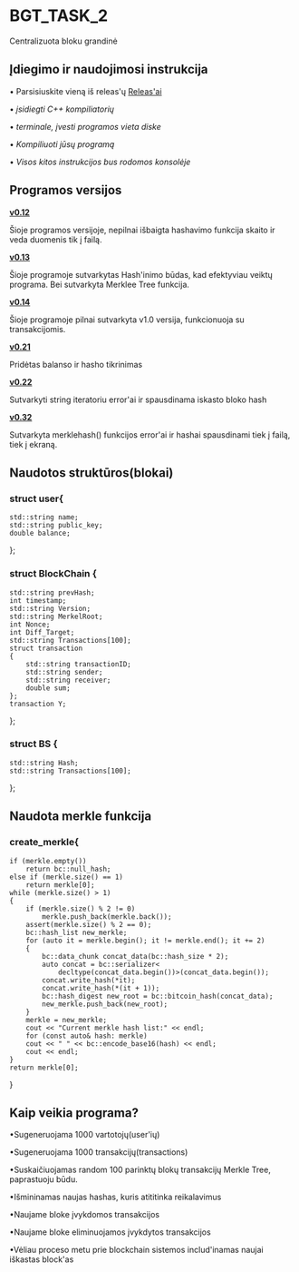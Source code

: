 # BGT_TASK_2

Centralizuota bloku grandinė

## Įdiegimo ir naudojimosi instrukcija
• Parsisiuskite vieną iš releas'ų [Releas'ai](https://github.com/ugniusado/Obj-Task2/releases) 

• *įsidiegti C++ kompiliatorių*

• *terminale, įvesti programos vieta diske*

• *Kompiliuoti jūsų programą*

• *Visos kitos instrukcijos bus rodomos konsolėje*

## Programos versijos 

**[v0.12](https://github.com/ugniusado/BGT_TASK_2/tree/v0.12)**

Šioje programos versijoje, nepilnai išbaigta hashavimo funkcija skaito ir veda duomenis tik į failą.

**[v0.13](https://github.com/ugniusado/BGT_TASK_2/tree/v0.13)**

Šioje programoje sutvarkytas Hash'inimo būdas, kad efektyviau veiktų programa. Bei sutvarkyta Merklee Tree funkcija.

**[v0.14](https://github.com/ugniusado/BGT_TASK_2/tree/v0.14)**

Šioje programoje pilnai sutvarkyta v1.0 versija, funkcionuoja su transakcijomis.

**[v0.21](https://github.com/ugniusado/BGT_TASK_2/tree/v0.21)**

Pridėtas balanso ir hasho tikrinimas

**[v0.22](https://github.com/ugniusado/BGT_TASK_2/tree/v0.22)**

Sutvarkyti string iteratoriu error'ai ir spausdinama iskasto bloko hash

**[v0.32](https://github.com/ugniusado/BGT_TASK_2/tree/v0.32)**

Sutvarkyta merklehash() funkcijos error'ai ir hashai spausdinami tiek į failą, tiek į ekraną.

## Naudotos struktūros(blokai)

### struct user{
	std::string name;
	std::string public_key;
	double balance;
};
### struct BlockChain {
	std::string prevHash;
	int timestamp;
	std::string Version;
	std::string MerkelRoot;
	int Nonce;
	int Diff_Target;
	std::string Transactions[100];
	struct transaction
	{
		std::string transactionID;
		std::string sender;
		std::string receiver;
		double sum;
	};
	transaction Y;
};
### struct BS {
	std::string Hash;
	std::string Transactions[100];
};

## Naudota merkle funkcija


### create_merkle{
	if (merkle.empty())
		return bc::null_hash;
	else if (merkle.size() == 1)
		return merkle[0];
	while (merkle.size() > 1)
	{
		if (merkle.size() % 2 != 0)
			merkle.push_back(merkle.back());
		assert(merkle.size() % 2 == 0);
		bc::hash_list new_merkle;
		for (auto it = merkle.begin(); it != merkle.end(); it += 2)
		{
			bc::data_chunk concat_data(bc::hash_size * 2);
			auto concat = bc::serializer<
				decltype(concat_data.begin())>(concat_data.begin());
			concat.write_hash(*it);
			concat.write_hash(*(it + 1));
			bc::hash_digest new_root = bc::bitcoin_hash(concat_data);
			new_merkle.push_back(new_root);
		}
		merkle = new_merkle;
		cout << "Current merkle hash list:" << endl;
		for (const auto& hash: merkle)
		cout << " " << bc::encode_base16(hash) << endl;
		cout << endl;
	}
	return merkle[0];
}
## Kaip veikia programa?

•Sugeneruojama 1000 vartotojų(user'ių) 

•Sugeneruojama 1000 transakcijų(transactions)

•Suskaičiuojamas random 100 parinktų blokų transakcijų Merkle Tree, paprastuoju būdu.

•Išmininamas naujas hashas, kuris atititinka reikalavimus

•Naujame bloke įvykdomos transakcijos

•Naujame bloke eliminuojamos įvykdytos transakcijos

•Vėliau proceso metu prie blockchain sistemos includ'inamas naujai iškastas block'as


